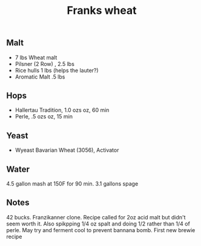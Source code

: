 ﻿---
layout: post
title: Franks wheat
tags: [ beer ]
---
## Malt
-  7 lbs Wheat malt
-  Pilsner (2 Row) , 2.5 lbs
-  Rice hulls 1 lbs (helps the lauter?)
-  Aromatic Malt .5 lbs
## Hops
-  Hallertau Tradition, 1.0 ozs oz, 60 min
-  Perle, .5 ozs oz, 15 min
## Yeast
-  Wyeast Bavarian Wheat (3056), Activator
## Water
4.5 gallon mash at 150F for 90 min. 3.1 gallons spage 
## Notes
42 bucks. Franzikanner clone. Recipe called for 2oz acid malt but didn't seem worth it. Also spikpping 1/4 oz spalt and doing 1/2 rather than 1/4 of perle. May try and ferment cool to prevent bannana bomb. First new brewie recipe
